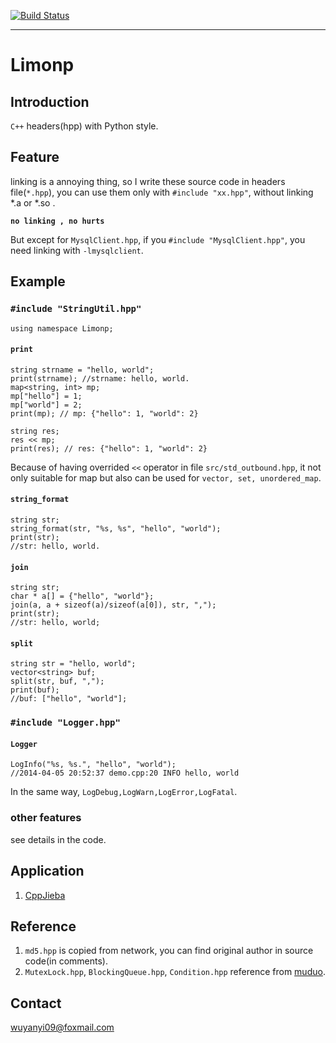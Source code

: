 [![Build Status](https://travis-ci.org/aszxqw/limonp.png?branch=master)](https://travis-ci.org/aszxqw/limonp)
- - - 

# Limonp 

## Introduction

`C++` headers(hpp) with Python style. 

## Feature

linking is a annoying thing, so I write these source code in headers file(`*.hpp`), you can use them only with `#include "xx.hpp"`, without linking *.a or *.so .

**`no linking , no hurts`** 

But except for `MysqlClient.hpp`, if you `#include "MysqlClient.hpp"`, you need linking with `-lmysqlclient`.

## Example

### `#include "StringUtil.hpp"`

`using namespace Limonp;`

#### `print`


```
string strname = "hello, world";
print(strname); //strname: hello, world.
map<string, int> mp;
mp["hello"] = 1;
mp["world"] = 2;
print(mp); // mp: {"hello": 1, "world": 2}

string res;
res << mp;
print(res); // res: {"hello": 1, "world": 2}
```

Because of having overrided `<<` operator in file `src/std_outbound.hpp`, it not only suitable for map but also can be used for `vector, set, unordered_map`.

#### `string_format`

```
string str;
string_format(str, "%s, %s", "hello", "world"); 
print(str);
//str: hello, world.
```

#### `join`

```
string str;
char * a[] = {"hello", "world"}; 
join(a, a + sizeof(a)/sizeof(a[0]), str, ",");
print(str);
//str: hello, world;
```

#### `split`

```
string str = "hello, world";
vector<string> buf;
split(str, buf, ",");
print(buf);
//buf: ["hello", "world"];
```

### `#include "Logger.hpp"`


#### `Logger`

```
LogInfo("%s, %s.", "hello", "world");
//2014-04-05 20:52:37 demo.cpp:20 INFO hello, world
```

In the same way, `LogDebug,LogWarn,LogError,LogFatal`.

### other features

see details in the code.

## Application

1. [CppJieba]


## Reference

1.  `md5.hpp` is copied from network, you can find original author in source code(in comments).
2.  `MutexLock.hpp`, `BlockingQueue.hpp`, `Condition.hpp` reference from [muduo].

## Contact

wuyanyi09@foxmail.com


[CppJieba]:https://github.com/aszxqw/cppjieba.git
[muduo]:https://github.com/chenshuo/muduo.git
